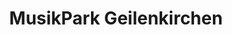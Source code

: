 ---
title: "MusikPark Geilenkirchen"
url: /geilenkirchen/musikpark-geilenkirchen/
shop: Getränke
---